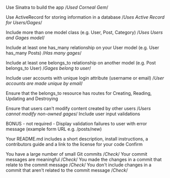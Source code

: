 Use Sinatra to build the app
/*Used Corneal Gem*/

Use ActiveRecord for storing information in a database
/*Uses Active Record for Users/Gages*/

Include more than one model class (e.g. User, Post, Category)
/*Uses Users and Gages model*/


Include at least one has_many relationship on your User model (e.g. User has_many Posts)
/*Has many gages*/

Include at least one belongs_to relationship on another model (e.g. Post belongs_to User)
/*Gages belong to user*/

Include user accounts with unique login attribute (username or email)
/*User accounts are made unique by email*/

Ensure that the belongs_to resource has routes for Creating, Reading, Updating and Destroying

Ensure that users can't modify content created by other users
/*Users cannot modify non-owned gages*/
Include user input validations

BONUS - not required - Display validation failures to user with error message (example form URL e.g. /posts/new)


Your README.md includes a short description, install instructions, a contributors guide and a link to the license for your code
Confirm

You have a large number of small Git commits
/*Check*/
Your commit messages are meaningful
/*Check*/
You made the changes in a commit that relate to the commit message
/*Check*/
You don't include changes in a commit that aren't related to the commit message
/*Check*/
